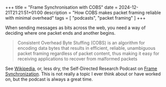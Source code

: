 +++
title = "Frame Synchronisation with COBS"
date = 2024-12-21T21:21:51+01:00
description = "How COBS makes packet framing reliable with minimal overhead"
tags = [
"podcasts", "packet framing"
]
+++

When sending messages as bits across the web, you need a way of deciding where one packet ends
and another begins.

> Consistent Overhead Byte Stuffing (COBS) is an algorithm for encoding data bytes that results in efficient, reliable, unambiguous packet framing regardless of packet content, thus making it easy for receiving applications to recover from malformed packets

See [Wikipedia](https://en.wikipedia.org/wiki/Consistent_Overhead_Byte_Stuffing),
or, less dry, the Self-Directed Research Podcast on [Frame Synchronization](https://sdr-podcast.com/episodes/frame-sync/).
This is not really a topic I ever think about or have worked on, but the podcast is always a great time.


